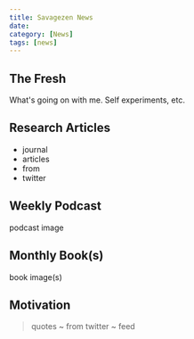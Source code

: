 ```yaml
---
title: Savagezen News
date:
category: [News]
tags: [news]
---
```


## The Fresh

What's going on with me.  Self experiments, etc.

## Research Articles

* journal
* articles
* from
* twitter

## Weekly Podcast

podcast image

## Monthly Book(s)

book image(s)

## Motivation

> quotes ~ from
> twitter ~ feed
